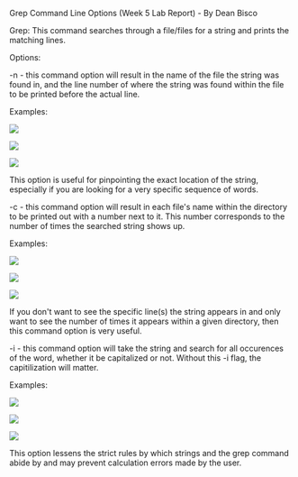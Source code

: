 Grep Command Line Options (Week 5 Lab Report) - By Dean Bisco

Grep: This command searches through a file/files for a string and prints the matching lines.

Options:

-n - this command option will result in the name of the file the string was found in, and the line number of where the string was found within the file to be printed before the actual line.

Examples:

![](https://aquazap.github.io/cse15l-lab-reports/lab-report-4-screenshot-1.png)

![](https://aquazap.github.io/cse15l-lab-reports/lab-report-4-screenshot-4.png)

![](https://aquazap.github.io/cse15l-lab-reports/lab-report-4-screenshot-5.png)

This option is useful for pinpointing the exact location of the string, especially if you are looking for a very specific sequence of words. 

-c - this command option will result in each file's name within the directory to be printed out with a number next to it. This number corresponds to the number of times the searched string shows up.

Examples:

![](https://aquazap.github.io/cse15l-lab-reports/lab-report-4-screenshot-2.png)

![](https://aquazap.github.io/cse15l-lab-reports/lab-report-4-screenshot-6.png)

![](https://aquazap.github.io/cse15l-lab-reports/lab-report-4-screenshot-7.png)

If you don't want to see the specific line(s) the string appears in and only want to see the number of times it appears within a given directory, then this command option is very useful.

-i - this command option will take the string and search for all occurences of the word, whether it be capitalized or not. Without this -i flag, the capitilization will matter.

Examples:

![](https://aquazap.github.io/cse15l-lab-reports/lab-report-4-screenshot-3.png)

![](https://aquazap.github.io/cse15l-lab-reports/lab-report-4-screenshot-8.png)

![](https://aquazap.github.io/cse15l-lab-reports/lab-report-4-screenshot-9.png)

This option lessens the strict rules by which strings and the grep command abide by and may prevent calculation errors made by the user.


